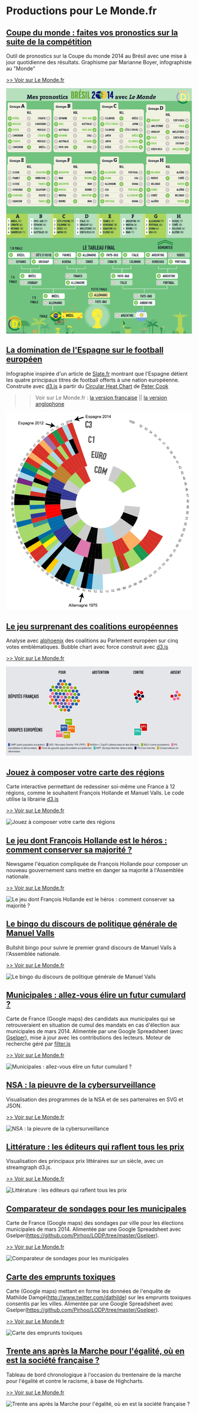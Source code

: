 # Productions pour Le Monde.fr

## [Coupe du monde : faites vos pronostics sur la suite de la compétition](foot-pronotics) ##
Outil de pronostics sur la Coupe du monde 2014 au Brésil avec une mise à jour quotidienne des résultats. Graphisme par Marianne Boyer, infographiste au "Monde"

[>> Voir sur Le Monde.fr](hwww.lemonde.fr/les-decodeurs/visuel/2014/06/14/coupe-du-monde-faites-vos-pronostics-sur-la-suite-de-la-competition_4438319_4355770.html)

![oupe du monde : faites vos pronostics sur la suite de la compétition](vignettes/pronostics.png "oupe du monde : faites vos pronostics sur la suite de la compétition")

## [La domination de l'Espagne sur le football européen](foot-espagne) ##
Infographie inspirée d'un article de [Slate.fr](http://www.slate.fr/sports/87183/football-espagne-trophees-monde) montrant que l'Espagne détient les quatre principaux titres de football offerts à une nation européenne. Construite avec [d3.js](http://d3js.org) à partir du [Circular Heat Chart](https://github.com/prcweb/d3-circularheat) de [Peter Cook](https://github.com/prcweb)

>> Voir sur Le Monde.fr : [la version française](http://www.lemonde.fr/sport/visuel/2014/05/25/la-domination-de-l-espagne-sur-le-foot-europeen_4425329_3242.html) || [la version anglophone](http://www.lemonde.fr/sport/visuel/2014/05/25/la-domination-de-l-espagne-sur-le-foot-europeen_4425329_3242.html)

![La domination de l'Espagne sur le football européen](vignettes/foot.png "La domination de l'Espagne sur le football européen")

## [Le jeu surprenant des coalitions européennes](europe-coalitions) ##
Analyse avec [alphoenix](https://github.com/alphoenix) des coalitions au Parlement européen sur cinq votes emblématiques. Bubble chart avec force construit avec [d3.js](http://d3js.org)

[>> Voir sur Le Monde.fr](www.lemonde.fr/les-decodeurs/visuel/2014/05/23/parlement-europeen-comprendre-le-jeu-surprenant-des-coalitions_4424919_4355770.html)

![Le jeu surprenant des coalitions européennes](vignettes/coalitions.png "Le jeu surprenant des coalitions européennes")

## [Jouez à composer votre carte des régions](jeu-regions) ##
Carte interactive permettant de redessiner soi-même une France à 12 régions, comme le souhaitent François Hollande et Manuel Valls. Le code utilise la librairie [d3.js](http://d3js.org)

[>> Voir sur Le Monde.fr](http://www.lemonde.fr/les-decodeurs/visuel/2014/04/18/et-vous-comment-reduiriez-vous-la-france-a-12-regions_4403491_4355770.html)

![Jouez à composer votre carte des régions](vignettes/regions.png "Jouez à composer votre carte des régions")

## [Le jeu dont François Hollande est le héros : comment conserver sa majorité ?](newgame-hollande) ##
Newsgame l'équation compliquée de François Hollande pour composer un nouveau gouvernement sans mettre en danger sa majorité à l'Assemblée nationale.

[>> Voir sur Le Monde.fr](http://www.lemonde.fr/les-decodeurs/visuel/2014/04/07/nouveau-gouvernement-aidez-francois-hollande-a-conserver-sa-majorite_4396716_4355770.html)

![Le jeu dont François Hollande est le héros : comment conserver sa majorité ?](vignettes/newsgame.png "Le jeu dont François Hollande est le héros : comment conserver sa majorité ?")


## [Le bingo du discours de politique générale de Manuel Valls](bullshit-bingo) ##
Bullshit bingo pour suivre le premier grand discours de Manuel Valls à l'Assemblée nationale.

[>> Voir sur Le Monde.fr](http://www.lemonde.fr/les-decodeurs/visuel/2014/04/08/jouez-au-bingo-du-discours-de-politique-generale-de-manuel-valls_4397625_4355770.html)

![Le bingo du discours de politique générale de Manuel Valls](vignettes/bullshitbingo.png "Le bingo du discours de politique générale de Manuel Valls")


## [Municipales : allez-vous élire un futur cumulard ?](cumul-municipales) ##
Carte de France (Google maps) des candidats aux municipales qui se retrouveraient en situation de cumul des mandats en cas d'élection aux municipales de mars 2014. Alimentée par une Google Spreadsheet (avec [Gselper](https://github.com/Pirhoo/LODP/tree/master/Gselper)), mise à jour avec les contributions des lecteurs. Moteur de recherche géré par [filter.js](https://github.com/jiren/filter.js)

[>> Voir sur Le Monde.fr](http://www.lemonde.fr/municipales/visuel/2014/02/28/municipales-allez-vous-elire-un-futur-cumulard_4368751_1828682.html)

![Municipales : allez-vous élire un futur cumulard ?](vignettes/cumul.png "Municipales : allez-vous élire un futur cumulard ?")

## [NSA : la pieuvre de la cybersurveillance](nsa) ##
Visualisation des programmes de la NSA et de ses partenaires en SVG et JSON.

[>> Voir sur Le Monde.fr](http://www.lemonde.fr/technologies/visuel/2013/08/27/plongee-dans-la-pieuvre-de-la-cybersurveillance-de-la-nsa_3467057_651865.html)

![NSA : la pieuvre de la cybersurveillance](vignettes/nsa.png "NSA : la pieuvre de la cybersurveillance")

## [Littérature : les éditeurs qui raflent tous les prix](prix-litteraires) ##
Visualisation des principaux prix littéraires sur un siècle, avec un streamgraph d3.js.

[>> Voir sur Le Monde.fr](http://www.lemonde.fr/livres/visuel/2013/11/30/prix-litteraires-les-maisons-d-edition-qui-regnent-sur-les-classements_3523087_3260.html)

![Littérature : les éditeurs qui raflent tous les prix](vignettes/prix.png "Littérature : les éditeurs qui raflent tous les prix")

## [Comparateur de sondages pour les municipales](comparateur-sondages-municipales) ##
Carte de France (Google maps) des sondages par ville pour les élections municipales de mars 2014. Alimentée par une Google Spreadsheet avec Gselper(https://github.com/Pirhoo/LODP/tree/master/Gselper).

[>> Voir sur Le Monde.fr](http://www.lemonde.fr/municipales/visuel/2014/03/14/municipales-la-carte-des-sondages-ville-par-ville_4383421_1828682.html)

![Comparateur de sondages pour les municipales](vignettes/sondages.png "Comparateur de sondages pour les municipales")

## [Carte des emprunts toxiques](emprunts-toxiques) ##
Carte (Google maps) mettant en forme les données de l'enquête de Mathilde Damgé(http://www.twitter.com/dathilde) sur les emprunts toxiques consentis par les villes. Alimentée par une Google Spreadsheet avec Gselper(https://github.com/Pirhoo/LODP/tree/master/Gselper).

[>> Voir sur Le Monde.fr](http://www.lemonde.fr/les-decodeurs/visuel/2014/03/13/le-scandale-des-emprunts-toxiques-six-ans-apres-que-sont-ils-devenus_4381119_4355770.html)

![Carte des emprunts toxiques](vignettes/emprunts-toxiques.png "Carte des emprunts toxiques")


## [Trente ans après la Marche pour l'égalité, où en est la société française ?](marche-egalite) ##
Tableau de bord chronologique à l'occasion du trentenaire de la marche pour l'égalité et contre le racisme, à base de Highcharts.

[>> Voir sur Le Monde.fr](http://www.lemonde.fr/societe/visuel/2013/10/12/trente-ans-apres-la-marche-pour-l-egalite-ou-en-est-la-societe-francaise_3494363_3224.html)

![Trente ans après la Marche pour l'égalité, où en est la société française ?](vignettes/marche.png "Trente ans après la Marche pour l'égalité, où en est la société française ?")
